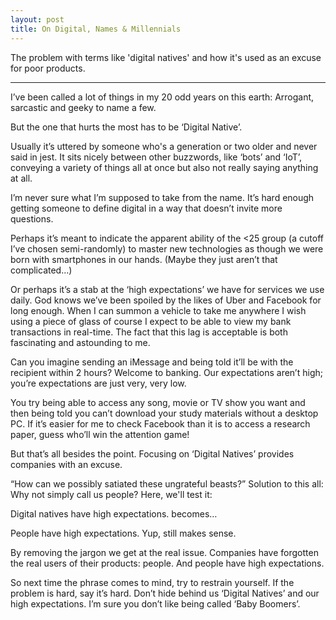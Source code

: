 ```yaml
---
layout: post
title: On Digital, Names & Millennials
---
```


The problem with terms like 'digital natives' and how it's used as an excuse for poor products.

---

I’ve been called a lot of things in my 20 odd years on this earth: Arrogant, sarcastic and geeky to name a few.

But the one that hurts the most has to be ‘Digital Native’.

Usually it’s uttered by someone who's a generation or two older and never said in jest. It sits nicely between other buzzwords, like ‘bots’ and ‘IoT’, conveying a variety of things all at once but also not really saying anything at all.

I’m never sure what I’m supposed to take from the name. It’s hard enough getting someone to define digital in a way that doesn’t invite more questions.

Perhaps it’s meant to indicate the apparent ability of the <25 group (a cutoff I’ve chosen semi-randomly) to master new technologies as though we were born with smartphones in our hands. (Maybe they just aren’t that complicated…)

Or perhaps it’s a stab at the ‘high expectations’ we have for services we use daily. God knows we’ve been spoiled by the likes of Uber and Facebook for long enough. When I can summon a vehicle to take me anywhere I wish using a piece of glass of course I expect to be able to view my bank transactions in real-time. The fact that this lag is acceptable is both fascinating and astounding to me.

Can you imagine sending an iMessage and being told it’ll be with the recipient within 2 hours? Welcome to banking.
Our expectations aren’t high; you’re expectations are just very, very low.

You try being able to access any song, movie or TV show you want and then being told you can’t download your study materials without a desktop PC. If it’s easier for me to check Facebook than it is to access a research paper, guess who’ll win the attention game!

But that’s all besides the point. Focusing on ‘Digital Natives’ provides companies with an excuse.

“How can we possibly satiated these ungrateful beasts?”
Solution to this all: Why not simply call us people? Here, we'll test it:

Digital natives have high expectations.
becomes…

People have high expectations.
Yup, still makes sense.

By removing the jargon we get at the real issue. Companies have forgotten the real users of their products: people. And people have high expectations.

So next time the phrase comes to mind, try to restrain yourself. If the problem is hard, say it’s hard. Don’t hide behind us ‘Digital Natives’ and our high expectations. I’m sure you don’t like being called ‘Baby Boomers’.

